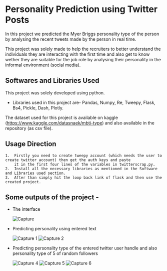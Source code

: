 
# Personality Prediction using Twitter Posts
In this project we predicted the Myer Briggs personality type of the person by analysing the recent tweets made by the person in real time.

This project was solely made to help the recruiters to better understand the individuals they are interacting with the first time and also get to know wether they are suitable for the job role by analysing their personality in the informal environment (social media).


## Softwares and Libraries Used
This project was solely developed using python. 
* Libraries used in this project are-
  Pandas, Numpy, Re, Tweepy, Flask, Bs4, Pickle, Dash, Plotly.
   
The dataset used for this project is available on kaggle (https://www.kaggle.com/datasnaek/mbti-type) and also available in the repository (as csv file).

  
## Usage Direction

    1.  Firstly you need to create tweepy account (which needs the user to create twitter account) then get the auth keys and paste
        it in the first four lines of the variables in twitterscrap.py.
    2.  Install all the necessary libraries as mentioned in the Software and Libraries used section. 
    3.  After than simply hit the loop back link of flask and then use the created project.

  
## Some outputs of the project - 
 * The interface
 
    ![Capture](https://user-images.githubusercontent.com/62378826/135751286-59439b38-4dc5-4b12-9975-e2dd721918d3.PNG)
    
 * Predicting personality using entered text
 
    ![Capture 1](https://user-images.githubusercontent.com/62378826/135751294-0eef4f89-273a-49f2-945e-878a282219c7.PNG)
    ![Capture 2](https://user-images.githubusercontent.com/62378826/135751297-cf147fc4-3ec3-424e-b566-28663076aa63.PNG)
 
 * Predicting personality type of the entered twitter user handle and also personality type of 5 of random followers
 
    ![Capture 4](https://user-images.githubusercontent.com/62378826/135751300-95153db1-0505-4f62-b64c-7cf37d44b07c.PNG)
    ![Capture 5](https://user-images.githubusercontent.com/62378826/135751302-12de94f8-40e4-4b28-a727-7a2ed6ceb390.PNG)
    ![Capture 6](https://user-images.githubusercontent.com/62378826/135751306-284b02c9-45c0-464e-8391-fc81b08b4171.PNG)



  

